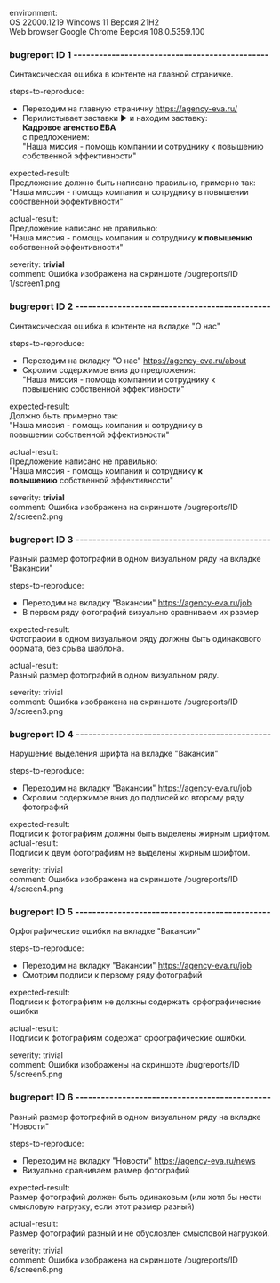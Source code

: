 

environment:   
    OS 22000.1219 Windows 11 Версия 21H2   
    Web browser Google Chrome Версия 108.0.5359.100
    
### bugreport ID 1 ----------------------------------------------
    
Синтаксическая ошибка в контенте на главной страничке.    
    
steps-to-reproduce:
  - Переходим на главную страничку https://agency-eva.ru/
  - Перилистывает заставки ▶️ и находим заставку:</br> __Кадровое агенство ЕВА__ </br>с предложением: </br> "Наша миссия - помощь компании и сотруднику  к повышению </br> собственной эффективности"
 
expected-result:</br>
Предложение должно быть написано правильно, примерно так: </br> "Наша миссия - помощь компании и сотруднику  в повышении </br> собственной эффективности"
    
actual-result:</br>
Предложение написано не правильно: </br> "Наша миссия - помощь компании и сотруднику  __к повышению__ </br> собственной эффективности"

severity: __trivial__  
comment: Ошибка изображена на скриншоте /bugreports/ID 1/screen1.png
  
    
### bugreport ID 2 ----------------------------------------------
    
Синтаксическая ошибка в контенте на вкладке "О нас"  
    
steps-to-reproduce:
  - Переходим на вкладку "О нас" https://agency-eva.ru/about
  - Скролим содержимое вниз до предложения: </br> "Наша миссия - помощь компании и сотруднику  к  </br> повышению собственной эффективности"
 
expected-result:</br>
Должно быть примерно так: </br> "Наша миссия - помощь компании и сотруднику  в  </br> повышении собственной эффективности"
    
actual-result:</br>
Предложение написано не правильно: </br> "Наша миссия - помощь компании и сотруднику  __к__ </br> __повышению__  собственной эффективности"
    
severity: __trivial__  
comment: Ошибка изображена на скриншоте /bugreports/ID 2/screen2.png
  
### bugreport ID 3 ----------------------------------------------

Разный размер фотографий в одном визуальном ряду на вкладке "Вакансии"

steps-to-reproduce:

  - Переходим на вкладку "Вакансии" https://agency-eva.ru/job
  - В первом ряду фотографий визуально сравниваем их размер

expected-result:</br>
Фотографии в одном визуальном ряду должны быть одинакового формата, без срыва шаблона.

actual-result:</br>
Разный размер фотографий в одном визуальном ряду.

severity: trivial</br>
comment: Ошибка изображена на скриншоте /bugreports/ID 3/screen3.png

### bugreport ID 4 ----------------------------------------------

Нарушение выделения шрифта на вкладке "Вакансии"

steps-to-reproduce:

  - Переходим на вкладку "Вакансии" https://agency-eva.ru/job
  - Скролим содержимое вниз до подписей ко второму ряду фотографий

expected-result:</br>
Подписи к фотографиям должны быть выделены жирным шрифтом.
actual-result:</br>
Подписи к двум фотографиям не выделены жирным шрифтом.

severity: trivial</br>
comment: Ошибка изображена на скриншоте /bugreports/ID 4/screen4.png

### bugreport ID 5 ----------------------------------------------

Орфографические ошибки на вкладке "Вакансии"

steps-to-reproduce:

  - Переходим на вкладку "Вакансии" https://agency-eva.ru/job
  - Смотрим подписи к первому ряду фотографий

expected-result:</br>
Подписи к фотографиям не должны содержать орфографические ошибки

actual-result:</br>
Подписи к фотографиям содержат орфографические ошибки.

severity: trivial</br>
comment: Ошибки изображены на скриншоте /bugreports/ID 5/screen5.png


### bugreport ID 6 ----------------------------------------------

Разный размер фотографий в одном визуальном ряду на вкладке "Новости"

steps-to-reproduce:

  - Переходим на вкладку "Новости" https://agency-eva.ru/news
  - Визуально сравниваем размер фотографий

expected-result:</br>
Размер фотографий должен быть одинаковым (или хотя бы нести смысловую нагрузку, если этот размер разный)

actual-result:</br>
Размер фотографий разный и не обусловлен смысловой нагрузкой.

severity: trivial</br>
comment: Ошибка изображена на скриншоте /bugreports/ID 6/screen6.png



